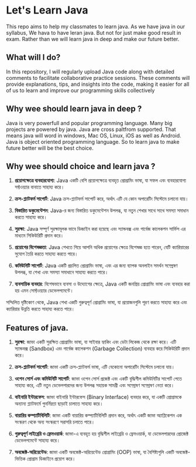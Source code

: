 # Let's Learn Java
 This repo aims to help my classmates to learn java. As we have java in our syllabus, We hava to have leran java. But not for just make good result in exam. Rather than we will learn java in deep and make our future better.

## What will I do?
In this repository, I will regularly upload Java code along with detailed comments to facilitate collaborative practice sessions. These comments will provide explanations, tips, and insights into the code, making it easier for all of us to learn and improve our programming skills collectively


## Why wee should learn java in deep ?

Java is very powerfull and popular programming language. Many big projects are powered by java. Java are cross paltfrom supported. That means java will word in windows, Mac OS, Linux, iOS as well as Android. Java is object oriented programming language. So to learn java to make future better will be the best choice.

## Why wee should choice and learn java ?
1. **প্রয়োগক্ষেত্রে ব্যবহারযোগ্য**: Java একটি বেশি প্রয়োগক্ষেত্রে ব্যবহৃত প্রোগ্রামিং ভাষা, যা সফল এবং ব্যবহারযোগ্য সফ্টওয়্যার বানাতে সাহায্য করে।

2. **ক্রস-প্ল্যাটফর্ম সাপোর্ট**: Java ক্রস-প্ল্যাটফর্ম সাপোর্ট করে, অর্থাৎ এটি যে কোন অপারেটিং সিস্টেমে চলানো যায়।

3. **বিস্তারিত ডকুমেন্টেশন**: Java-র জন্য বিস্তারিত ডকুমেন্টেশন উপলব্ধ, যা নতুন শেখার সাথে সাথে সমস্যা সমাধান করতে সাহায্য করে।

4. **সুরক্ষা**: Java সম্পূর্ণ সুরক্ষামূলক ভাবে ডিজাইন করা হয়েছে এবং স্যান্ডবক্স এবং গার্বেজ কালেকশন সার্ভিস এর মাধ্যমে সিকিউরিটি প্রদান করে।

5. **প্রয়োগের বিশেষজ্ঞতা**: Java শেখতে গিয়ে আপনি অধিক প্রয়োগের ক্ষেত্রে বিশেষজ্ঞ হতে পারেন, যেটি ক্যারিয়ারের সুযোগ তৈরি করতে সাহায্য করতে পারে।

6. **কমিউনিটি সাপোর্ট**: Java একটি প্রচলিত প্রোগ্রামিং ভাষা, এবং এর জন্য ব্যাপক অনলাইন সমর্থন সম্প্রেষণ উপলব্ধ, যা শেখা এবং সমস্যা সমাধানে সাহায্য করতে পারে।

7. **ব্যবসায়িক ব্যবহার**: বিশেষভাবে ব্যবসা ও উদ্যোগের ক্ষেত্রে, Java একটি জনপ্রিয় প্রোগ্রামিং ভাষা এবং ব্যবহার করা হয় এমন সোফ্টওয়্যার ডেভেলপমেন্টে।

সম্মিলিত দৃষ্টিকোণ থেকে, Java শেখা একটি গুরুত্বপূর্ণ প্রোগ্রামিং ভাষা, যা প্রয়োজনগুলি পূরণ করতে সাহায্য করে এবং ক্যারিয়ার উন্নতি করতে সাহায্য করতে পারে।



## Features of java.

1. **সুরক্ষা**: জাভা একটি সুরক্ষিত প্রোগ্রামিং ভাষা, যা সাইবার হ্যাকিং এবং ডেটা লিকেজ থেকে রক্ষা করে। এটি স্যান্ডবক্স (Sandbox) এবং গার্বেজ কালেকশন (Garbage Collection) ব্যবহার করে সিকিউরিটি প্রদান করে।

2. **ক্রস-প্ল্যাটফর্ম সাপোর্ট**: জাভা একটি ক্রস-প্ল্যাটফর্ম ভাষা, এটি যেকোনো অপারেটিং সিস্টেমে চলানো যায়।

3. **ওপেন সোর্স এবং কমিউনিটি সাপোর্ট**: জাভা ওপেন সোর্স প্রজেক্ট এবং একটি বৃদ্ধিশীল কমিউনিটির সাপোর্ট পেতে সাহায্য করে, এটি নতুন ডেভেলপারদের জন্য উপলব্ধ সহায়ক সামগ্রী এবং সম্প্রেষণ সম্প্রেষণ নেতা করে।

4. **বাইনারি ইন্টারফেস**: জাভা বাইনারি ইন্টারফেস (Binary Interface) ব্যবহার করে, যা একটি প্রোগ্রামকে অন্যান্য প্ল্যাটফর্মে পুনর্নিম্নতা ছাড়াই চালাতে সাহায্য করে।

5. **বায়ারিয় কম্প্যাটিবিলিটি**: জাভা একটি বায়ারিয় কম্প্যাটিবিলিটি প্রদান করে, অর্থাৎ একটি জাভা অ্যাপ্লিকেশন এক সংস্করণ থেকে অন্য সংস্করণে সরাসরি চলাতে পারে।

6. **গুরুত্বপূর্ণ লাইব্রেরি ও ফ্রেমওয়ার্ক**: জাভা-এ ব্যবহৃত হয় বৃদ্ধিশীল লাইব্রেরি ও ফ্রেমওয়ার্ক, যা ডেভেলপারদের প্রোজেক্ট ডেভেলপমেন্টে সাহায্য করে।

7. **অবজেক্ট-অরিয়েন্টেড**: জাভা একটি অবজেক্ট-অরিয়েন্টেড প্রোগ্রামিং (OOP) ভাষা, যা বৈশিষ্ট্যগুলি একটি অবজেক্ট-ভিত্তিক প্রোগ্রাম ডিজাইনে প্রয়োগ করে।
